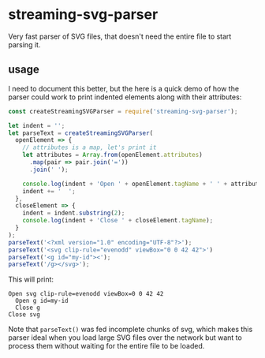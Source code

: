 # streaming-svg-parser

Very fast parser of SVG files, that doesn't need the entire file to start
parsing it.

## usage

I need to document this better, but the here is a quick demo of how the parser could
work to print indented elements along with their attributes:

``` js
const createStreamingSVGParser = require('streaming-svg-parser');

let indent = '';
let parseText = createStreamingSVGParser(
  openElement => {
    // attributes is a map, let's print it
    let attributes = Array.from(openElement.attributes)
      .map(pair => pair.join('='))
      .join(' ');

    console.log(indent + 'Open ' + openElement.tagName + ' ' + attributes);
    indent += '  ';
  },
  closeElement => {
    indent = indent.substring(2);
    console.log(indent + 'Close ' + closeElement.tagName);
  }
);
parseText('<?xml version="1.0" encoding="UTF-8"?>');
parseText('<svg clip-rule="evenodd" viewBox="0 0 42 42">')
parseText('<g id="my-id"><');
parseText('/g></svg>');
```

This will print:

```
Open svg clip-rule=evenodd viewBox=0 0 42 42
  Open g id=my-id
  Close g
Close svg
```

Note that `parseText()` was fed incomplete chunks of svg, which makes this parser
ideal when you load large SVG files over the network but want to process them without
waiting for the entire file to be loaded.